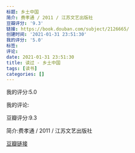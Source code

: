 ```yaml
---
标题: 乡土中国
简介: 费孝通 / 2011 / 江苏文艺出版社
豆瓣评分: '9.3'
链接: https://book.douban.com/subject/2126665/
创建时间: '2021-01-31 23:51:30'
我的评分: '5.0'
标签:
评论:
date: 2021-01-31 23:51:30
title: 读过 - 乡土中国
tags: [读书]
categories: []
---
```


我的评分:5.0

我的评论:

豆瓣评分:9.3

简介:费孝通 / 2011 / 江苏文艺出版社

[豆瓣链接](https://book.douban.com/subject/2126665/)

